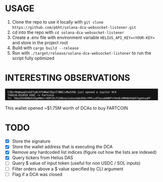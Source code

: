 # USAGE
1. Clone the repo to use it locally with `git clone https://github.com/pbht/solana-dca-websocket-listener.git`
2. cd into the repo with `cd solana-dca-websocket-listener`
3. Create a .env file with environment variable `HELIUS_API_KEY=<YOUR-KEY>` and store in the project root
4. Build with `cargo build --release`
5. Run with `./target/release/solana-dca-websocket-listener` to run the script fully optimized

# INTERESTING OBSERVATIONS
![$1M Fartcoin DCA](assets/fartcoin-1m-dca.png)
![$750K Fartcoin DCA](assets/fartcoin-750k-dca.png)

This wallet opened ~$1.75M worth of DCAs to buy FARTCOIN

# TODO
- [x] Store the signature 
- [x] Store the wallet address that is executing the DCA
- [x] Remove any hardcoded list indices (figure out how the lists are indexed)
- [x] Query tickers from Helius DAS
- [ ] Query $ value of input token (useful for non USDC / SOL inputs)
- [ ] Filter orders above a $ value specified by CLI argument
- [ ] Flag if a DCA was closed